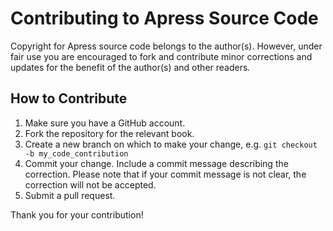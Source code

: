 # Contributing to Apress Source Code

Copyright for Apress source code belongs to the author(s). However, under fair use you are encouraged to fork and contribute minor corrections and updates for the benefit of the author(s) and other readers.

## How to Contribute

1.  Make sure you have a GitHub account.
2.  Fork the repository for the relevant book.
3.  Create a new branch on which to make your change, e.g. `git checkout -b my_code_contribution`
4.  Commit your change. Include a commit message describing the correction. Please note that if your commit message is not clear, the correction will not be accepted.
5.  Submit a pull request.

Thank you for your contribution!
